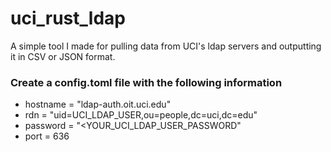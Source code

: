 # uci_rust_ldap
A simple tool I made for pulling data from UCI's ldap servers and outputting it in CSV or JSON format.

### Create a config.toml file with the following information
- hostname = "ldap-auth.oit.uci.edu"
- rdn = "uid=UCI_LDAP_USER,ou=people,dc=uci,dc=edu"
- password = "<YOUR_UCI_LDAP_USER_PASSWORD"
- port = 636



